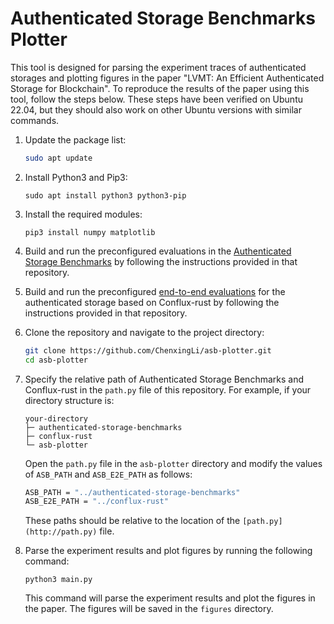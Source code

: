 # Authenticated Storage Benchmarks Plotter

This tool is designed for parsing the experiment traces of authenticated storages and plotting figures in the paper "LVMT: An Efficient Authenticated Storage for Blockchain". To reproduce the results of the paper using this tool, follow the steps below. These steps have been verified on Ubuntu 22.04, but they should also work on other Ubuntu versions with similar commands.

1. Update the package list:
    
    ```bash
    sudo apt update
    ```
    
2. Install Python3 and Pip3:
    
    ```
    sudo apt install python3 python3-pip
    ```
    
3. Install the required modules:
    
    ```
    pip3 install numpy matplotlib
    ```
    
4. Build and run the preconfigured evaluations in the [Authenticated Storage Benchmarks](https://github.com/ChenxingLi/authenticated-storage-benchmarks) by following the instructions provided in that repository.
5. Build and run the preconfigured [end-to-end evaluations](https://github.com/Conflux-Chain/conflux-rust/tree/asb-e2e) for the authenticated storage based on Conflux-rust by following the instructions provided in that repository.
6. Clone the repository and navigate to the project directory:
    
    ```bash
    git clone https://github.com/ChenxingLi/asb-plotter.git
    cd asb-plotter
    ```
    
7. Specify the relative path of Authenticated Storage Benchmarks and Conflux-rust in the `path.py` file of this repository. For example, if your directory structure is:
    
    ```
    your-directory
    ├─ authenticated-storage-benchmarks
    ├─ conflux-rust
    └─ asb-plotter
    ```
    
    Open the `path.py` file in the `asb-plotter` directory and modify the values of `ASB_PATH` and `ASB_E2E_PATH` as follows:
    
    ```bash
    ASB_PATH = "../authenticated-storage-benchmarks"
    ASB_E2E_PATH = "../conflux-rust"
    ```
    
    These paths should be relative to the location of the `[path.py](http://path.py)` file. 
    
8. Parse the experiment results and plot figures by running the following command:
    
    ```
    python3 main.py
    ```
    
    This command will parse the experiment results and plot the figures in the paper. The figures will be saved in the `figures` directory.